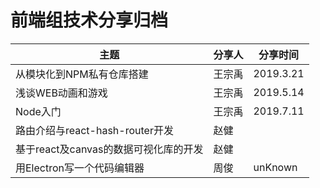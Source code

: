 # 前端组技术分享归档


| 主题                      | 分享人 | 分享时间  |
| ------------------------- | ------ | --------- |
| 从模块化到NPM私有仓库搭建 | 王宗禹 | 2019.3.21 |
| 浅谈WEB动画和游戏         | 王宗禹 | 2019.5.14 |
| Node入门                  | 王宗禹 | 2019.7.11 |
| 路由介绍与react-hash-router开发 | 赵健 | |
| 基于react及canvas的数据可视化库的开发 | 赵健 | |
| 用Electron写一个代码编辑器                  | 周俊 | unKnown |
